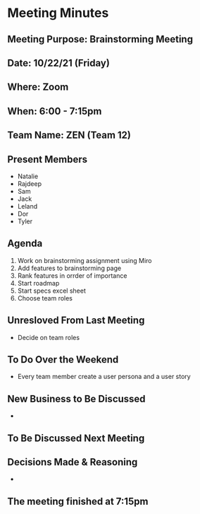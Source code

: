 # Meeting Minutes
## Meeting Purpose: Brainstorming Meeting
## Date: 10/22/21 (Friday)
## Where: Zoom
## When: 6:00 - 7:15pm
## Team Name: ZEN (Team 12)

## Present Members
- Natalie
- Rajdeep
- Sam
- Jack
- Leland
- Dor
- Tyler

## Agenda
1. Work on brainstorming assignment using Miro
2. Add features to brainstorming page
3. Rank features in orrder of importance
4. Start roadmap
5. Start specs excel sheet
6. Choose team roles

## Unresloved From Last Meeting
- Decide on team roles

## To Do Over the Weekend
- Every team member create a user persona and a user story


## New Business to Be Discussed
- 

## To Be Discussed Next Meeting


## Decisions Made & Reasoning
- 

## The meeting finished at 7:15pm



